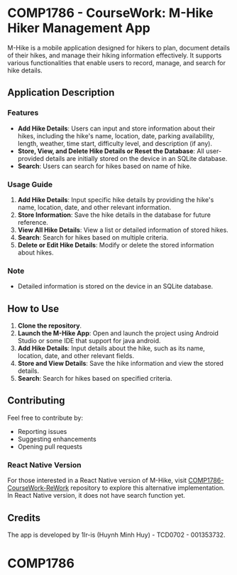 # COMP1786 - CourseWork: M-Hike Hiker Management App

M-Hike is a mobile application designed for hikers to plan, document details of their hikes, and manage their hiking information effectively. It supports various functionalities that enable users to record, manage, and search for hike details.

## Application Description

### Features
- **Add Hike Details**: Users can input and store information about their hikes, including the hike's name, location, date, parking availability, length, weather, time start, difficulty level, and description (if any).
- **Store, View, and Delete Hike Details or Reset the Database**: All user-provided details are initially stored on the device in an SQLite database.
- **Search**: Users can search for hikes based on name of hike.

### Usage Guide
1. **Add Hike Details**: Input specific hike details by providing the hike's name, location, date, and other relevant information.
2. **Store Information**: Save the hike details in the database for future reference.
3. **View All Hike Details**: View a list or detailed information of stored hikes.
4. **Search**: Search for hikes based on multiple criteria.
5. **Delete or Edit Hike Details**: Modify or delete the stored information about hikes.

### Note
- Detailed information is stored on the device in an SQLite database.

## How to Use
1. **Clone the repository**.
2. **Launch the M-Hike App**: Open and launch the project using Android Studio or some IDE that support for java android.
3. **Add Hike Details**: Input details about the hike, such as its name, location, date, and other relevant fields.
4. **Store and View Details**: Save the hike information and view the stored details.
5. **Search**: Search for hikes based on specified criteria.

## Contributing
Feel free to contribute by:
- Reporting issues
- Suggesting enhancements
- Opening pull requests

### React Native Version
For those interested in a React Native version of M-Hike, visit [COMP1786-CourseWork-ReWork](https://github.com/1Ir-is/COMP1786-CourseWork-ReWork) repository to explore this alternative implementation. In React Native version, it does not have search function yet.

## Credits
The app is developed by 1Ir-is (Huynh Minh Huy) - TCD0702 - 001353732.
# COMP1786
